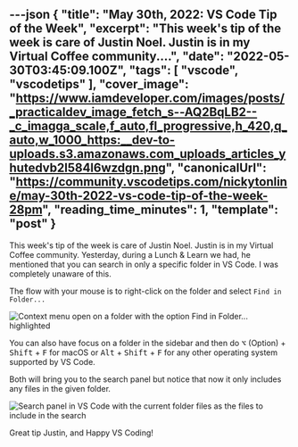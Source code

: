 ---json
{
  "title": "May 30th, 2022: VS Code Tip of the Week",
  "excerpt": "This week's tip of the week is care of Justin Noel. Justin is in my Virtual Coffee community....",
  "date": "2022-05-30T03:45:09.100Z",
  "tags": [
    "vscode",
    "vscodetips"
  ],
  "cover_image": "https://www.iamdeveloper.com/images/posts/_practicaldev_image_fetch_s--AQ2BqLB2--_c_imagga_scale,f_auto,fl_progressive,h_420,q_auto,w_1000_https:__dev-to-uploads.s3.amazonaws.com_uploads_articles_yhutedvb2l584l6wzdgn.png",
  "canonicalUrl": "https://community.vscodetips.com/nickytonline/may-30th-2022-vs-code-tip-of-the-week-28pm",
  "reading_time_minutes": 1,
  "template": "post"
}
---

This week's tip of the week is care of Justin Noel. Justin is in my Virtual Coffee community. Yesterday, during a Lunch & Learn we had, he mentioned that you can search in only a specific folder in VS Code. I was completely unaware of this.

The flow with your mouse is to right-click on the folder and select `Find in Folder...`

![Context menu open on a folder with the option Find in Folder... highlighted](https://www.iamdeveloper.com/images/posts/_uploads_articles_wyutoaledg7ltso400wu.png)
 
You can also have focus on a folder in the sidebar and then do <kbd>⌥</kbd> (Option) + <kbd>Shift</kbd> + <kbd>F</kbd> for macOS or <kbd>Alt</kbd> + <kbd>Shift</kbd> + <kbd>F</kbd> for any other operating system supported by VS Code.

Both will bring you to the search panel but notice that now it only includes any files in the given folder.

![Search panel in VS Code with the current folder files as the files to include in the search](https://www.iamdeveloper.com/images/posts/_uploads_articles_8ii1gdnhq6v55ef7qm9q.png)

Great tip Justin, and Happy VS Coding!
